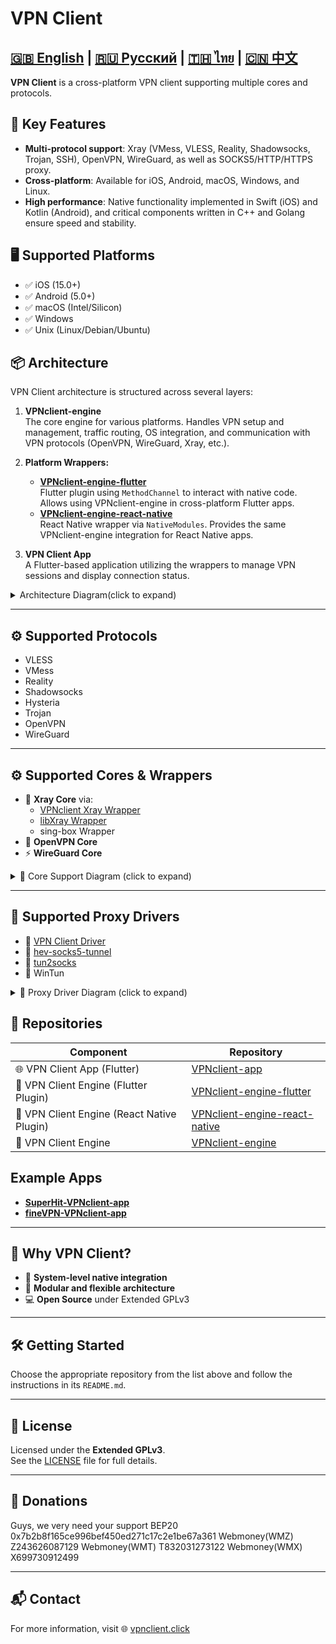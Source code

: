 # VPN Client

[🇬🇧 English](README.md) | [🇷🇺 Русский](README_ru.md) | [🇹🇭 ไทย](README_th.md) | [🇨🇳 中文](README_zh.md)
---

**VPN Client** is a cross-platform VPN client supporting multiple cores and protocols.

## 🚀 Key Features

- **Multi-protocol support**: Xray (VMess, VLESS, Reality, Shadowsocks, Trojan, SSH), OpenVPN, WireGuard, as well as SOCKS5/HTTP/HTTPS proxy.
- **Cross-platform**: Available for iOS, Android, macOS, Windows, and Linux.
- **High performance**: Native functionality implemented in Swift (iOS) and Kotlin (Android), and critical components written in C++ and Golang ensure speed and stability.

## 🖥️ Supported Platforms

- ✅ iOS (15.0+)
- ✅ Android (5.0+) 
- ✅ macOS (Intel/Silicon)
- ✅ Windows  
- ✅ Unix (Linux/Debian/Ubuntu)

## 📦 Architecture

VPN Client architecture is structured across several layers:

1. **VPNclient-engine**  
   The core engine for various platforms. Handles VPN setup and management, traffic routing, OS integration, and communication with VPN protocols (OpenVPN, WireGuard, Xray, etc.).

2. **Platform Wrappers:**
   - **[VPNclient-engine-flutter](https://github.com/VPNclient/VPNclient-engine-flutter)**  
     Flutter plugin using `MethodChannel` to interact with native code. Allows using VPNclient-engine in cross-platform Flutter apps.
   - **[VPNclient-engine-react-native](https://github.com/VPNclient/VPNclient-engine-flutter)**  
     React Native wrapper via `NativeModules`. Provides the same VPNclient-engine integration for React Native apps.

3. **VPN Client App**  
   A Flutter-based application utilizing the wrappers to manage VPN sessions and display connection status.

<details>
<summary>Architecture Diagram(click to expand)</summary>
   
```mermaid
graph TD
  style A fill:#f9d5e5
  A[VPNclient App] --> Z{UI Framework}

  Z -->|Flutter| B[Flutter Plugin]
  Z -->|React Native| C[React Native Plugin]
  Z -->|Native| D[Swift/Kotlin/C++]

  style B fill:#eeac99
  style C fill:#eeac99
  style D fill:#eeac99

  B --> E[VPNclient Engine]
  C --> E
  D --> E

  style E fill:#fbc4ab

  E --> F[iOS]
  E --> G[Android]
  E --> H[macOS]
  E --> I[Windows]
  E --> J[Linux]
```

</details>

---

## ⚙️ Supported Protocols

- VLESS
- VMess
- Reality
- Shadowsocks
- Hysteria
- Trojan
- OpenVPN
- WireGuard

---

## ⚙️ Supported Cores & Wrappers

- 🔌 **Xray Core** via:
  - [VPNclient Xray Wrapper](https://github.com/VPNclient/VPNclient-xray-wrapper)
  - [libXray Wrapper](https://github.com/VPNclient/VPNclient-libXray)
  - sing-box Wrapper
- 🔐 **OpenVPN Core**
- ⚡ **WireGuard Core**
  
<details>
<summary>🧠 Core Support Diagram (click to expand)</summary>

```mermaid
graph TD
  style A fill:#fbc4ab
  A[VPNclient Engine] --> B{Cores}
  style B fill:#fef9c3

  %% Wrappers
  B --> C[VPNclient Xray Wrapper]
  B --> D[libXray Wrapper]
  B --> E[sing-box Wrapper]
  style C fill:#a0c4ff
  style D fill:#a0c4ff
  style E fill:#a0c4ff

  %% Xray Core
  C --> H[Xray Core]
  D --> H[Xray Core]
  E --> H[Xray Core]
  style H fill:#a0c4ff

  %% Xray Protocols 
  H --> H1[VLESS]
  H --> H2[VMess]
  H --> H3[Reality]
  H --> H4[Shadowsocks]
  H --> H5[Hysteria]
  H --> H6[Trojan]
  style H1 fill:#a0c4ff
  style H2 fill:#a0c4ff
  style H3 fill:#a0c4ff
  style H4 fill:#a0c4ff
  style H5 fill:#a0c4ff
  style H6 fill:#a0c4ff

  %% OpenVPN Core
  B --> F[OpenVPN Core]
  F --> F1[OpenVPN]
  style F fill:#d0f4de
  style F1 fill:#d0f4de

  %% WireGuard Core
  B --> G[WireGuard Core]
  G --> G1[WireGuard]
  style G fill:#ffc6ff
  style G1 fill:#ffc6ff
```

</details>

---

## 🧦 Supported Proxy Drivers

- 🧦 [VPN Client Driver](https://github.com/VPNclient/VPNclient-driver)
- 🧦 [hev-socks5-tunnel](https://github.com/VPNclient/VPNclient-hev-socks5-tunnel)
- 🧦 [tun2socks](https://github.com/VPNclient/VPNclient-tun2socks)
- 🧦 WinTun

<details>
<summary>🧵 Proxy Driver Diagram (click to expand)</summary>

```mermaid
graph TD
  style A fill:#fbc4ab
  A[VPNclient Engine] --> B{Proxy }
  style B fill:#fef9c3

  B --> C[VPN Client Driver]
  B --> D[hev-socks5-tunnel]
  B --> E[tun2socks]
  B --> F[WinTun]

  style C fill:#caffbf
  style D fill:#a0c4ff
  style E fill:#ffc6ff
  style F fill:#ffd6a5
```

</details>

## 📂 Repositories

| Component | Repository |
|----------|------------|
| 🌐 VPN Client App (Flutter) | [VPNclient-app](https://github.com/VPNclient/VPNclient-app) |
| 📱 VPN Client Engine (Flutter Plugin) | [VPNclient-engine-flutter](https://github.com/VPNclient/VPNclient-engine-flutter) |
| 📱 VPN Client Engine (React Native Plugin) | [VPNclient-engine-react-native](https://github.com/VPNclient/VPNclient-engine-react-native) |
| 🤖 VPN Client Engine | [VPNclient-engine](https://github.com/VPNclient/VPNclient-engine) |

## Example Apps

- **[SuperHit-VPNclient-app](https://github.com/VPNclient/SuperHit-VPNclient-app)**
- **[fineVPN-VPNclient-app](https://github.com/VPNclient/fineVPN-VPNclient-app)**

---

## 💪 Why VPN Client?

- 🔧 **System-level native integration**  
- 🧩 **Modular and flexible architecture**  
- 💻 **Open Source** under Extended GPLv3

---

## 🛠 Getting Started

Choose the appropriate repository from the list above and follow the instructions in its `README.md`.

---

## 📄 License

Licensed under the **Extended GPLv3**.  
See the [LICENSE](LICENSE.md) file for full details.

---

## 📄 Donations

Guys, we very need your support
BEP20 0x7b2b8f165ce996bef450ed271c17c2e1be67a361
Webmoney(WMZ) Z243626087129
Webmoney(WMT) T832031273122
Webmoney(WMX) X699730912499

---

## 📬 Contact

For more information, visit 🌐 [vpnclient.click](https://vpnclient.click)













